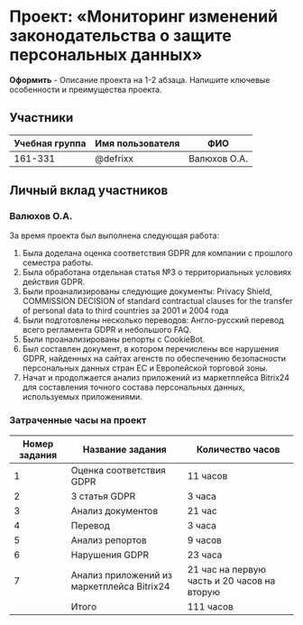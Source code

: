 # Проект: «Мониторинг изменений законодательства о защите персональных данных»

**Оформить** - Описание проекта на 1-2 абзаца. Напишите ключевые особенности и преимущества проекта.

## Участники

| Учебная группа | Имя пользователя | ФИО                      |
|----------------|------------------|--------------------------|
| 161-331        | @defrixx       | Валюхов О.А.             |


## Личный вклад участников

### Валюхов О.А.

За время проекта был выполнена следующая работа: 
1. Была доделана оценка соответствия GDPR для компании с прошлого семестра работы.
2. Была обработана отдельная статья №3 о территориальных условиях действия GDPR.
3. Были проанализированы следующие документы: Privacy Shield, COMMISSION DECISION of standard contractual clauses for the transfer of personal data to third countries за 2001 и 2004 года
4. Были подготовлены несколько переводов: Англо-русский перевод всего регламента GDPR и небольшого FAQ.
5. Были проанализированы репорты с CookieBot.
6. Был составлен документ, в котором перечислены все нарушения GDPR, найденных на сайтах агенств по обеспечению безопасности персональных данных стран ЕС и Европейской торговой зоны.
7. Начат и продолжается анализ приложений из маркетплейса Bitrix24 для составления точного состава персональных данных, используемых приложениями.

### Затраченные часы на проект
| Номер задания | Название задания | Количество часов  |
|---------|------------------|----------------|
| 1 | Оценка соответствия GDPR        | 11 часов      |
| 2 | 3 статья GDPR       | 3 часа     |
| 3 | Анализ документов        | 21 час     |
| 4 | Перевод        | 3 часа     |
| 5 | Анализ репортов        | 9 часов      |
| 6 | Нарушения GDPR        | 23 часа      |
| 7 | Анализ приложений из маркетплейса Bitrix24        | 21 час на первую часть и 20 часов на вторую      |
|  | Итого        | 111 часов      |
